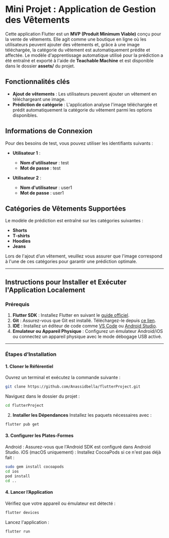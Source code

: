 # Mini Projet : Application de Gestion des Vêtements

Cette application Flutter est un **MVP (Produit Minimum Viable)** conçu pour la vente de vêtements. Elle agit comme une boutique en ligne où les utilisateurs peuvent ajouter des vêtements et, grâce à une image téléchargée, la catégorie du vêtement est automatiquement prédite et affectée. Le modèle d'apprentissage automatique utilisé pour la prédiction a été entraîné et exporté à l'aide de **Teachable Machine** et est disponible dans le dossier **assets/** du projet.



## Fonctionnalités clés

- **Ajout de vêtements** : Les utilisateurs peuvent ajouter un vêtement en téléchargeant une image.
- **Prédiction de catégorie** : L'application analyse l'image téléchargée et prédit automatiquement la catégorie du vêtement parmi les options disponibles.

## Informations de Connexion

Pour des besoins de test, vous pouvez utiliser les identifiants suivants :

- **Utilisateur 1** :  
  - **Nom d'utilisateur** : test  
  - **Mot de passe** : test

- **Utilisateur 2** :  
  - **Nom d'utilisateur** : user1  
  - **Mot de passe** : user1

## Catégories de Vêtements Supportées

Le modèle de prédiction est entraîné sur les catégories suivantes :
- **Shorts**
- **T-shirts**
- **Hoodies**
- **Jeans**

Lors de l'ajout d’un vêtement, veuillez vous assurer que l'image correspond à l'une de ces catégories pour garantir une prédiction optimale.

---
## Instructions pour Installer et Exécuter l'Application Localement

### Prérequis
1. **Flutter SDK** : Installez Flutter en suivant le [guide officiel](https://docs.flutter.dev/get-started/install).
2. **Git** : Assurez-vous que Git est installé. Téléchargez-le depuis [ce lien](https://git-scm.com/downloads).
3. **IDE** : Installez un éditeur de code comme [VS Code](https://code.visualstudio.com/) ou [Android Studio](https://developer.android.com/studio).
4. **Emulateur ou Appareil Physique** : Configurez un émulateur Android/iOS ou connectez un appareil physique avec le mode débogage USB activé.

---

### Étapes d’Installation

#### 1. **Cloner le Référentiel**
Ouvrez un terminal et exécutez la commande suivante :
```bash
git clone https://github.com/Anassidbella/flutterProject.git
```
Naviguez dans le dossier du projet :
```bash
cd flutterProject
```
2. **Installer les Dépendances**
Installez les paquets nécessaires avec :
```bash
flutter pub get
```
#### 3. **Configurer les Plates-Formes**
Android : Assurez-vous que l'Android SDK est configuré dans Android Studio.
iOS (macOS uniquement) : Installez CocoaPods si ce n'est pas déjà fait :
```bash
sudo gem install cocoapods
cd ios
pod install
cd ..
```

#### 4. **Lancer l’Application**
Vérifiez que votre appareil ou émulateur est détecté :
```bash
flutter devices
```
Lancez l'application :
```bash
flutter run
```


